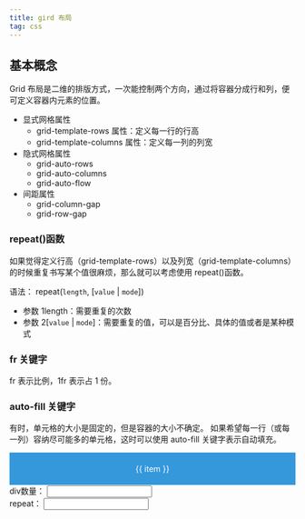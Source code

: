 ```yaml
---
title: gird 布局
tag: css
---
```


## 基本概念

Grid 布局是二维的排版方式，一次能控制两个方向，通过将容器分成行和列，便可定义容器内元素的位置。

- 显式网格属性
  - grid-template-rows 属性：定义每一行的行高
  - grid-template-columns 属性：定义每一列的列宽
- 隐式网格属性
  - grid-auto-rows
  - grid-auto-columns
  - grid-auto-flow
- 间距属性
  - grid-column-gap
  - grid-row-gap
<!-- - grid-gap: 设置网格项之间的间隙。
- grid-template-areas: 允许通过指定命名的区域来创建布局。这可以使布局更易读和维护。 -->

### repeat()函数

如果觉得定义行高（grid-template-rows）以及列宽（grid-template-columns）的时候重复书写某个值很麻烦，那么就可以考虑使用 repeat()函数。

语法： repeat(`length`, [`value` | `mode`])

- 参数 1length：需要重复的次数
- 参数 2[`value` | `mode`]：需要重复的值，可以是百分比、具体的值或者是某种模式

### fr 关键字

fr 表示比例，1fr 表示占 1 份。

### auto-fill 关键字

有时，单元格的大小是固定的，但是容器的大小不确定。
如果希望每一行（或每一列）容纳尽可能多的单元格，这时可以使用 auto-fill 关键字表示自动填充。

<div class="container">
  <div v-for="item in gridArr" :key="item" class="item">{{ item }}</div>
</div>

<div>
  <label>
     div数量：
  </label>
  <label>
   <input v-model="gridListLength" />
  </label>
</div>

<div>
  <label>
    repeat：
  </label>
  <label>
   <input v-model="repeatValue" />
  </label>
</div>

<script setup>
import {ref,watchEffect } from "vue"

const gridListLength = ref("5");
const repeatValue=ref()
const gridArr = ref([]);

watchEffect(() => {
  const length = parseInt(gridListLength.value);
  gridArr.value = Array.from({ length }, (_, index) => index + 1);
});

</script>

<style scoped>
 .container {
      display: grid;
      /* grid-template-columns: repeat(3, 1fr); */
      grid-gap: 20px;
    }

    .item {
      background-color: #3498db;
      color: #fff;
      padding: 20px;
      text-align: center;
    }
</style>
